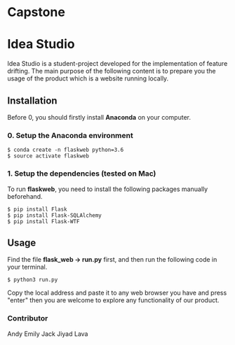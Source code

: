 # Capstone

# Idea Studio

Idea Studio is a student-project developed for the implementation of feature drifting. The main purpose of the following content is to prepare you the usage of the product which is a website running locally.

## Installation
Before 0, you should firstly install **Anaconda** on your computer.
### 0. Setup the Anaconda environment
```
$ conda create -n flaskweb python=3.6
$ source activate flaskweb
``` 

### 1. Setup the dependencies (tested on Mac)
To run **flaskweb**, you need to install the following packages manually beforehand.
```
$ pip install Flask
$ pip install Flask-SQLAlchemy
$ pip install Flask-WTF
``` 

## Usage
Find the file **flask_web -> run.py** first, and then run the following code in your terminal.
```
$ python3 run.py
```

Copy the local address and paste it to any web browser you have and press "enter" then you are welcome to explore any functionality of our product. 
  
 ### Contributor
Andy
Emily
Jack
Jiyad
Lava

